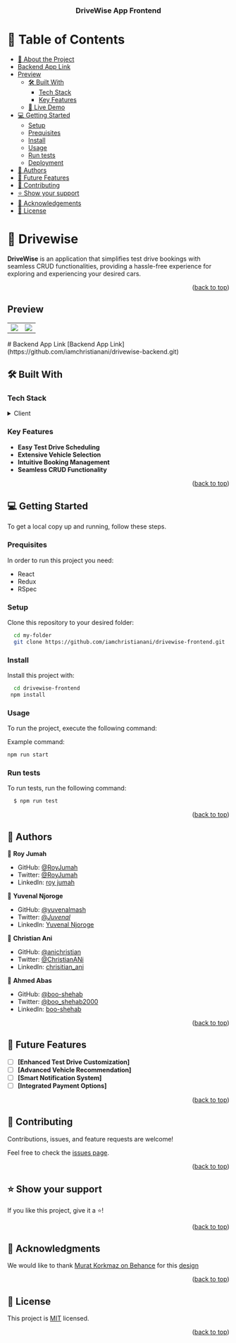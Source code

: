 <a name="readme-top"></a>

<div align="center">
  <h3><b>DriveWise App Frontend</b></h3>
</div>

<!-- TABLE OF CONTENTS -->

# 📗 Table of Contents

- [📖 About the Project](#about-project)
- [Backend App Link](#backend)
- [Preview](#preview)
  - [🛠 Built With](#built-with)
    - [Tech Stack](#tech-stack)
    - [Key Features](#key-features)
  - [🚀 Live Demo](#live-demo)
- [💻 Getting Started](#getting-started)
  - [Setup](#setup)
  - [Prequisites](#prequisites)
  - [Install](#install)
  - [Usage](#usage)
  - [Run tests](#run-tests)
  - [Deployment](#deployment)
- [👥 Authors](#authors)
- [🔭 Future Features](#future-features)
- [🤝 Contributing](#contributing)
- [⭐️ Show your support](#support)
- [🙏 Acknowledgements](#acknowledgements)
- [📝 License](#license)

<!-- PROJECT DESCRIPTION -->

# 📖 Drivewise <a name="about-project"></a>

**DriveWise** is an application that simplifies test drive bookings with seamless CRUD functionalities, providing a hassle-free experience for exploring and experiencing your desired cars.

<p align="right">(<a href="#readme-top">back to top</a>)</p>

## Preview <a name ="preview"></a>

<table style="border-collapse: collapse; border: 0;">
  <tr>
    <td><img src="https://github.com/iamchristianani/drivewise-frontend/assets/61903079/f1513baa-9a49-4465-98fd-1ac1c4ffce09"></td>
    <td><img src="https://github.com/iamchristianani/drivewise-frontend/assets/61903079/5194a563-b566-4e5c-b0ad-a265f9912f9b"></td>
  </tr>
  </table>
# Backend App Link <a name ='backend'></a>
[Backend App Link](https://github.com/iamchristianani/drivewise-backend.git)

## 🛠 Built With <a name="built-with"></a>

### Tech Stack <a name="tech-stack"></a>

<details>
  <summary>Client</summary>
  <ul>
    <li><a href="https://reactjs.org/">React.js</a></li>
     <li><a href="https://redux.js.org/">Redux</a></li>
    <li><a href="https://semaphoreci.com/community/tutorials/getting-started-with-rspec">RSpec</a></li>
  </ul>
</details>


<!-- Features -->

### Key Features <a name="key-features"></a>

- **Easy Test Drive Scheduling**
- **Extensive Vehicle Selection**
- **Intuitive Booking Management**
- **Seamless CRUD Functionality**
<p align="right">(<a href="#readme-top">back to top</a>)</p>

<!-- GETTING STARTED -->

## 💻 Getting Started <a name="getting-started"></a>

To get a local copy up and running, follow these steps.

### Prequisites

In order to run this project you need:

- React
- Redux
- RSpec

### Setup

Clone this repository to your desired folder:

```sh
  cd my-folder
  git clone https://github.com/iamchristianani/drivewise-frontend.git
```

### Install

Install this project with:

```sh
  cd drivewise-frontend
 npm install
```

### Usage

To run the project, execute the following command:

Example command:

```sh
npm run start
```
### Run tests

To run tests, run the following command:

```sh
  $ npm run test
```

<p align="right">(<a href="#readme-top">back to top</a>)</p>

<!-- AUTHORS -->

## 👥 Authors <a name="authors"></a>

👤 **Roy Jumah**

- GitHub: [@RoyJumah](https://github.com/RoyJumah)
- Twitter: [@RoyJumah](https://twitter.com/RoyJumah)
- LinkedIn: [roy jumah](https://www.linkedin.com/in/roy-jumah/)

👤 **Yuvenal Njoroge**

- GitHub: [@yuvenalmash](https://github.com/yuvenalmash)
- Twitter: [@_Juvenal_](https://twitter.com/_Juvenal)
- LinkedIn: [Yuvenal Njoroge](https://linkedin.com/in/yuvenal-njoroge)

👤 **Christian Ani**

- GitHub: [@anichristian](https://github.com/iamchristianani)
- Twitter: [@ChristianANi](https://twitter.com/)
- LinkedIn: [chrisitian_ani](https://www.linkedin.com/)

👤 **Ahmed Abas**

- GitHub: [@boo-shehab](https://github.com/boo-shehab)
- Twitter: [@boo_shehab2000](https://twitter.com/boo_shehab2000)
- LinkedIn: [boo-shehab](https://www.linkedin.com/in/boo-shehab)

<p align="right">(<a href="#readme-top">back to top</a>)</p>

<!-- FUTURE FEATURES -->

## 🔭 Future Features <a name="future-features"></a>

- [ ] **[Enhanced Test Drive Customization]**
- [ ] **[Advanced Vehicle Recommendation]**
- [ ] **[Smart Notification System]**
- [ ] **[Integrated Payment Options]**

<p align="right">(<a href="#readme-top">back to top</a>)</p>

<!-- CONTRIBUTING -->

## 🤝 Contributing <a name="contributing"></a>

Contributions, issues, and feature requests are welcome!

Feel free to check the [issues page](https://github.com/iamchristianani/drivewise-frontend/issues).

<p align="right">(<a href="#readme-top">back to top</a>)</p>

<!-- SUPPORT -->

## ⭐️ Show your support <a name="support"></a>

If you like this project, give it a ⭐️!

<p align="right">(<a href="#readme-top">back to top</a>)</p>

<!-- ACKNOWLEDGEMENTS -->

## 🙏 Acknowledgments <a name="acknowledgements"></a>

We would like to thank [Murat Korkmaz on Behance](https://www.behance.net/muratk) for this [design](https://www.behance.net/gallery/26425031/Vespa-Responsive-Redesign)

<p align="right">(<a href="#readme-top">back to top</a>)</p>

<!-- LICENSE -->

## 📝 License <a name="license"></a>

This project is [MIT](./LICENSE) licensed.

<p align="right">(<a href="#readme-top">back to top</a>)</p>
